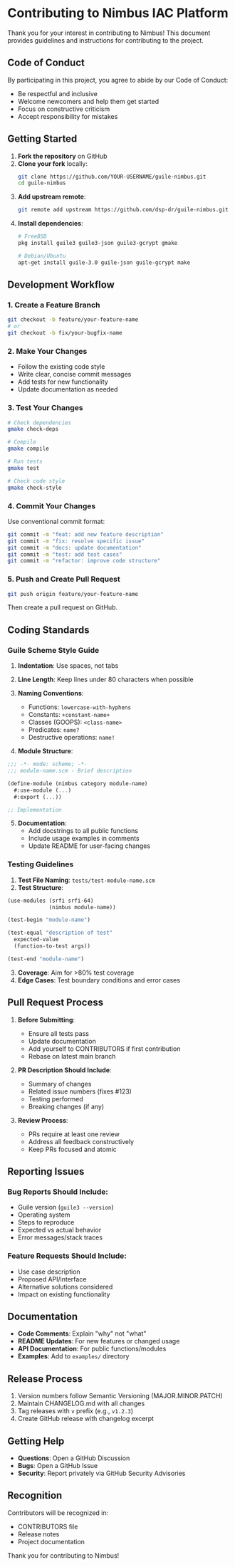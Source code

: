 # Contributing to Nimbus IAC Platform

Thank you for your interest in contributing to Nimbus! This document provides guidelines and instructions for contributing to the project.

## Code of Conduct

By participating in this project, you agree to abide by our Code of Conduct:
- Be respectful and inclusive
- Welcome newcomers and help them get started
- Focus on constructive criticism
- Accept responsibility for mistakes

## Getting Started

1. **Fork the repository** on GitHub
2. **Clone your fork** locally:
   ```bash
   git clone https://github.com/YOUR-USERNAME/guile-nimbus.git
   cd guile-nimbus
   ```
3. **Add upstream remote**:
   ```bash
   git remote add upstream https://github.com/dsp-dr/guile-nimbus.git
   ```
4. **Install dependencies**:
   ```bash
   # FreeBSD
   pkg install guile3 guile3-json guile3-gcrypt gmake
   
   # Debian/Ubuntu
   apt-get install guile-3.0 guile-json guile-gcrypt make
   ```

## Development Workflow

### 1. Create a Feature Branch
```bash
git checkout -b feature/your-feature-name
# or
git checkout -b fix/your-bugfix-name
```

### 2. Make Your Changes
- Follow the existing code style
- Write clear, concise commit messages
- Add tests for new functionality
- Update documentation as needed

### 3. Test Your Changes
```bash
# Check dependencies
gmake check-deps

# Compile
gmake compile

# Run tests
gmake test

# Check code style
gmake check-style
```

### 4. Commit Your Changes
Use conventional commit format:
```bash
git commit -m "feat: add new feature description"
git commit -m "fix: resolve specific issue"
git commit -m "docs: update documentation"
git commit -m "test: add test cases"
git commit -m "refactor: improve code structure"
```

### 5. Push and Create Pull Request
```bash
git push origin feature/your-feature-name
```
Then create a pull request on GitHub.

## Coding Standards

### Guile Scheme Style Guide

1. **Indentation**: Use spaces, not tabs
2. **Line Length**: Keep lines under 80 characters when possible
3. **Naming Conventions**:
   - Functions: `lowercase-with-hyphens`
   - Constants: `+constant-name+`
   - Classes (GOOPS): `<class-name>`
   - Predicates: `name?`
   - Destructive operations: `name!`

4. **Module Structure**:
```scheme
;;; -*- mode: scheme; -*-
;;; module-name.scm - Brief description

(define-module (nimbus category module-name)
  #:use-module (...)
  #:export (...))

;; Implementation
```

5. **Documentation**:
   - Add docstrings to all public functions
   - Include usage examples in comments
   - Update README for user-facing changes

### Testing Guidelines

1. **Test File Naming**: `tests/test-module-name.scm`
2. **Test Structure**:
```scheme
(use-modules (srfi srfi-64)
             (nimbus module-name))

(test-begin "module-name")

(test-equal "description of test"
  expected-value
  (function-to-test args))

(test-end "module-name")
```

3. **Coverage**: Aim for >80% test coverage
4. **Edge Cases**: Test boundary conditions and error cases

## Pull Request Process

1. **Before Submitting**:
   - Ensure all tests pass
   - Update documentation
   - Add yourself to CONTRIBUTORS if first contribution
   - Rebase on latest main branch

2. **PR Description Should Include**:
   - Summary of changes
   - Related issue numbers (fixes #123)
   - Testing performed
   - Breaking changes (if any)

3. **Review Process**:
   - PRs require at least one review
   - Address all feedback constructively
   - Keep PRs focused and atomic

## Reporting Issues

### Bug Reports Should Include:
- Guile version (`guile3 --version`)
- Operating system
- Steps to reproduce
- Expected vs actual behavior
- Error messages/stack traces

### Feature Requests Should Include:
- Use case description
- Proposed API/interface
- Alternative solutions considered
- Impact on existing functionality

## Documentation

- **Code Comments**: Explain "why" not "what"
- **README Updates**: For new features or changed usage
- **API Documentation**: For public functions/modules
- **Examples**: Add to `examples/` directory

## Release Process

1. Version numbers follow Semantic Versioning (MAJOR.MINOR.PATCH)
2. Maintain CHANGELOG.md with all changes
3. Tag releases with `v` prefix (e.g., `v1.2.3`)
4. Create GitHub release with changelog excerpt

## Getting Help

- **Questions**: Open a GitHub Discussion
- **Bugs**: Open a GitHub Issue
- **Security**: Report privately via GitHub Security Advisories

## Recognition

Contributors will be recognized in:
- CONTRIBUTORS file
- Release notes
- Project documentation

Thank you for contributing to Nimbus!